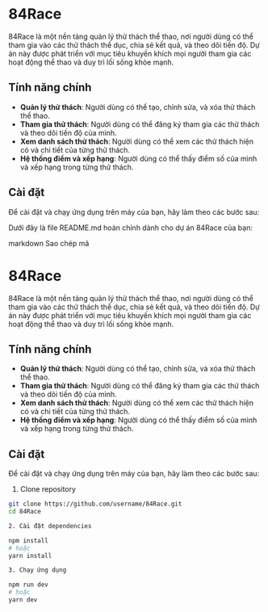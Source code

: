 # 84Race

84Race là một nền tảng quản lý thử thách thể thao, nơi người dùng có thể tham gia vào các thử thách thể dục, chia sẻ kết quả, và theo dõi tiến độ. Dự án này được phát triển với mục tiêu khuyến khích mọi người tham gia các hoạt động thể thao và duy trì lối sống khỏe mạnh.

## Tính năng chính

- **Quản lý thử thách**: Người dùng có thể tạo, chỉnh sửa, và xóa thử thách thể thao.
- **Tham gia thử thách**: Người dùng có thể đăng ký tham gia các thử thách và theo dõi tiến độ của mình.
- **Xem danh sách thử thách**: Người dùng có thể xem các thử thách hiện có và chi tiết của từng thử thách.
- **Hệ thống điểm và xếp hạng**: Người dùng có thể thấy điểm số của mình và xếp hạng trong từng thử thách.

## Cài đặt

Để cài đặt và chạy ứng dụng trên máy của bạn, hãy làm theo các bước sau:


Dưới đây là file README.md hoàn chỉnh dành cho dự án 84Race của bạn:

markdown
Sao chép mã
# 84Race

84Race là một nền tảng quản lý thử thách thể thao, nơi người dùng có thể tham gia vào các thử thách thể dục, chia sẻ kết quả, và theo dõi tiến độ. Dự án này được phát triển với mục tiêu khuyến khích mọi người tham gia các hoạt động thể thao và duy trì lối sống khỏe mạnh.

## Tính năng chính

- **Quản lý thử thách**: Người dùng có thể tạo, chỉnh sửa, và xóa thử thách thể thao.
- **Tham gia thử thách**: Người dùng có thể đăng ký tham gia các thử thách và theo dõi tiến độ của mình.
- **Xem danh sách thử thách**: Người dùng có thể xem các thử thách hiện có và chi tiết của từng thử thách.
- **Hệ thống điểm và xếp hạng**: Người dùng có thể thấy điểm số của mình và xếp hạng trong từng thử thách.

## Cài đặt

Để cài đặt và chạy ứng dụng trên máy của bạn, hãy làm theo các bước sau:

1. Clone repository

```bash
git clone https://github.com/username/84Race.git
cd 84Race

2. Cài đặt dependencies

npm install
# hoặc
yarn install

3. Chạy ứng dụng

npm run dev
# hoặc
yarn dev
